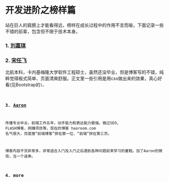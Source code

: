 # 开发进阶之榜样篇

站在巨人的肩膀上才能看得远，榜样在成长过程中的作用不言而喻，下面记录一些不错的前辈，包含但不限于技术本身。

### 1. [刘嘉琪](http://www.qiqiboy.com)

### 2. [宋任飞](http://wwww.renfei.org/blog)

北航本科，卡内基梅隆大学软件工程硕士，虽然还没毕业，但是博客写的不错，纯粹觉得板式简单、页面清爽舒服。正文里一些引用是用css做出来的效果，真心好看(见Bootstrap的<code>)。

### 3. [Aaron](http://www.haorooms.com)

传播专业毕业，前端工作五年，动手能力和表达能力极强。做过SEO, FLASH博客，网赚项目等，现在的博客 haoroom.com 名气很大，百度搜“前端博客”排在第一位，“前端”排在第三页。

博客内容干货非常多，非常适合入门及入门之后遇到各种问题前来学习的童鞋。加了Aaron的微信，当一个迷弟。

### 4. more

